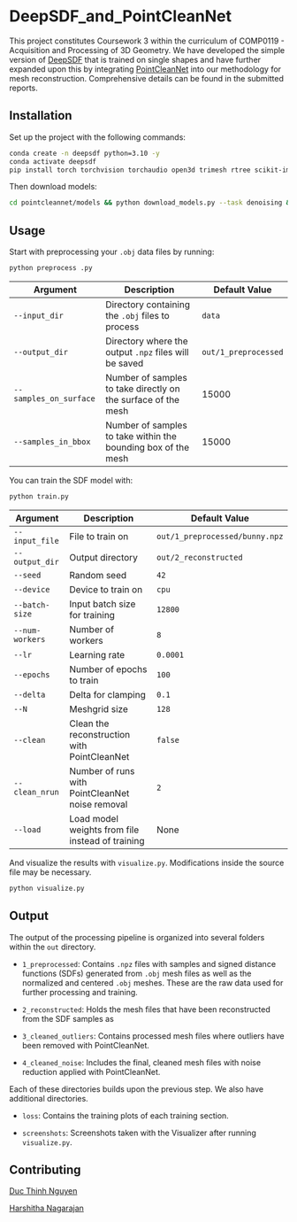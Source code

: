 # DeepSDF_and_PointCleanNet

This project constitutes Coursework 3 within the curriculum of COMP0119 - Acquisition and Processing of 3D Geometry. We have developed the simple version of [DeepSDF](https://arxiv.org/abs/1901.05103) that is trained on single shapes and have further expanded upon this by integrating [PointCleanNet](https://geometry.cs.ucl.ac.uk/projects/2019/pointcleannet/) into our methodology for mesh reconstruction. Comprehensive details can be found in the submitted reports.

## Installation

Set up the project with the following commands:

``` bash
conda create -n deepsdf python=3.10 -y
conda activate deepsdf
pip install torch torchvision torchaudio open3d trimesh rtree scikit-image
```

Then download models:

``` bash
cd pointcleannet/models && python download_models.py --task denoising && python download_models.py --task outliers_removal && cd ../..
```

## Usage

Start with preprocessing your `.obj` data files by running:
``` bash
python preprocess .py
```
| Argument               | Description                                      | Default Value         |
|------------------------|--------------------------------------------------|-----------------------|
| `--input_dir`          | Directory containing the `.obj` files to process | `data`                |
| `--output_dir`         | Directory where the output `.npz` files will be saved | `out/1_preprocessed` |
| `--samples_on_surface` | Number of samples to take directly on the surface of the mesh | 15000               |
| `--samples_in_bbox`    | Number of samples to take within the bounding box of the mesh | 15000               |



You can train the SDF model with:
``` bash
python train.py
```
| Argument        | Description                                       | Default Value                     |
|-----------------|---------------------------------------------------|-----------------------------------|
| `--input_file`  | File to train on                                  | `out/1_preprocessed/bunny.npz`    |
| `--output_dir`  | Output directory                                  | `out/2_reconstructed`           |
| `--seed`        | Random seed                                       | `42`                              |
| `--device`      | Device to train on                                | `cpu`                             |
| `--batch-size`  | Input batch size for training                     | `12800`                           |
| `--num-workers` | Number of workers                                 | `8`                               |
| `--lr`          | Learning rate                                     | `0.0001`                           |
| `--epochs`      | Number of epochs to train                         | `100`                             |
| `--delta`       | Delta for clamping                                | `0.1`                             |
| `--N`           | Meshgrid size                                     | `128`                             |
| `--clean`       | Clean the reconstruction with PointCleanNet       | `false`                           |
| `--clean_nrun`  | Number of runs with PointCleanNet noise removal   | `2`                               |
| `--load`        | Load model weights from file instead of training  | None                               |


And visualize the results with `visualize.py`. Modifications inside the source file may be necessary.
``` bash
python visualize.py
```


## Output

The output of the processing pipeline is organized into several folders within the `out` directory.

- `1_preprocessed`: Contains `.npz` files with samples and signed distance functions (SDFs) generated from `.obj` mesh files as well as the normalized and centered `.obj` meshes. These are the raw data used for further processing and training.

- `2_reconstructed`: Holds the mesh files that have been reconstructed from the SDF samples as 

- `3_cleaned_outliers`: Contains processed mesh files where outliers have been removed with PointCleanNet.

- `4_cleaned_noise`: Includes the final, cleaned mesh files with noise reduction applied with PointCleanNet.

Each of these directories builds upon the previous step. We also have additional directories.

- `loss`: Contains the training plots of each training section.

- `screenshots`: Screenshots taken with the Visualizer after running `visualize.py`.

## Contributing
[Duc Thinh Nguyen](https://github.com/duc-ng)

[Harshitha Nagarajan ](https://github.com/HarshithaNagarajan)
